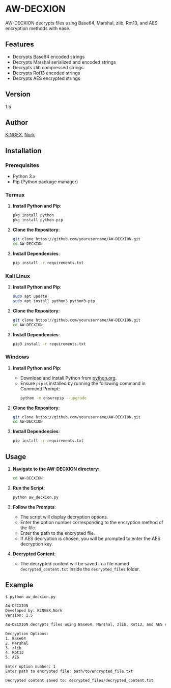 # AW-DECXION

AW-DECXION decrypts files using Base64, Marshal, zlib, Rot13, and AES encryption methods with ease.

## Features

- Decrypts Base64 encoded strings
- Decrypts Marshal serialized and encoded strings
- Decrypts zlib compressed strings
- Decrypts Rot13 encoded strings
- Decrypts AES encrypted strings

## Version

1.5

## Author

[KiNGEX](https://t.me/join_another_world), [Nork](https://t.me/join_another_world)

## Installation

### Prerequisites

- Python 3.x
- Pip (Python package manager)

### Termux

1. **Install Python and Pip**:
    ```sh
    pkg install python
    pkg install python-pip
    ```

2. **Clone the Repository**:
    ```sh
    git clone https://github.com/yourusername/AW-DECXION.git
    cd AW-DECXION
    ```

3. **Install Dependencies**:
    ```sh
    pip install -r requirements.txt
    ```

### Kali Linux

1. **Install Python and Pip**:
    ```sh
    sudo apt update
    sudo apt install python3 python3-pip
    ```

2. **Clone the Repository**:
    ```sh
    git clone https://github.com/yourusername/AW-DECXION.git
    cd AW-DECXION
    ```

3. **Install Dependencies**:
    ```sh
    pip3 install -r requirements.txt
    ```

### Windows

1. **Install Python and Pip**:
    - Download and install Python from [python.org](https://www.python.org/downloads/).
    - Ensure `pip` is installed by running the following command in Command Prompt:
        ```sh
        python -m ensurepip --upgrade
        ```

2. **Clone the Repository**:
    ```sh
    git clone https://github.com/yourusername/AW-DECXION.git
    cd AW-DECXION
    ```

3. **Install Dependencies**:
    ```sh
    pip install -r requirements.txt
    ```

## Usage

1. **Navigate to the AW-DECXION directory**:
    ```sh
    cd AW-DECXION
    ```

2. **Run the Script**:
    ```sh
    python aw_decxion.py
    ```

3. **Follow the Prompts**:
    - The script will display decryption options.
    - Enter the option number corresponding to the encryption method of the file.
    - Enter the path to the encrypted file.
    - If AES decryption is chosen, you will be prompted to enter the AES decryption key.

4. **Decrypted Content**:
    - The decrypted content will be saved in a file named `decrypted_content.txt` inside the `decrypted_files` folder.

## Example

```sh
$ python aw_decxion.py

AW-DECXION
Developed by: KiNGEX,Nork
Version: 1.5

AW-DECXION decrypts files using Base64, Marshal, zlib, Rot13, and AES encryption methods with ease

Decryption Options:
1. Base64
2. Marshal
3. zlib
4. Rot13
5. AES

Enter option number: 1
Enter path to encrypted file: path/to/encrypted_file.txt

Decrypted content saved to: decrypted_files/decrypted_content.txt
